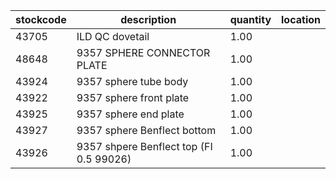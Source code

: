 |stockcode|description|quantity|location|
|---------|-----------|--------|--------|
|43705|ILD QC dovetail|1.00||
|48648|9357 SPHERE CONNECTOR PLATE|1.00||
|43924|9357 sphere tube body|1.00||
|43922|9357 sphere front plate|1.00||
|43925|9357 sphere end plate|1.00||
|43927|9357 sphere Benflect bottom|1.00||
|43926|9357 shpere Benflect top (FI  0.5  99026)|1.00||
